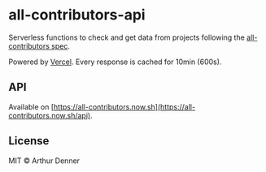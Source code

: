 # all-contributors-api

Serverless functions to check and get data from projects following the [all-contributors spec](https://allcontributors.org).

Powered by [Vercel](https://vercel.com). Every response is cached for 10min (600s).

## API

Available on [https://all-contributors.now.sh](https://all-contributors.now.sh/api).

## License

MIT © Arthur Denner
